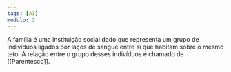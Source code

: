 ```yaml
---
tags: [AI]
modulo: 3
---
```


A família é uma instituição social dado que representa um grupo de indivíduos ligados por laços de sangue entre si que habitam sobre o mesmo teto. A relação entre o grupo desses indivíduos é chamado de [[Parentesco]].
